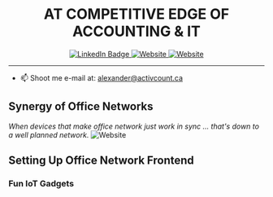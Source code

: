 <h1 align="center">AT COMPETITIVE EDGE OF ACCOUNTING & IT</h1>

<div id="badges" align="center">
  <a href="https://www.linkedin.com/in/alexandrebobkov/">
    <img src="https://img.shields.io/badge/LinkedIn-blue?style=for-the-badge&logo=linkedin&logoColor=white" alt="LinkedIn Badge"/>
  </a>
  <a href="https://activcount.ca">
    <img src="https://img.shields.io/badge/web-orange?style=for-the-badge&logo=googlechrome&logoColor=white" alt="Website"/>
  </a>
  <a href="https://coding.activcount.info/">
    <img src="https://img.shields.io/badge/Gitea-green?style=for-the-badge&logo=gitea&logoColor=white" alt="Website"/>
  </a>
</div>

---
- 📫 Shoot me e-mail at: alexander@activcount.ca
<h2>Synergy of Office Networks</h2>
<i>When devices that make office network just work in sync ... that's down to a well planned network.</i>
<img src="https://img.shields.io/badge/Gitea-green?style=for-the-badge&logo=gitea&logoColor=white" alt="Website"/>
<h2>Setting Up Office Network Frontend</h2>
<h3>Fun IoT Gadgets</h3>

<!-- ### Hi there 👋

<!--
**alexandrebobkov/alexandrebobkov** is a ✨ _special_ ✨ repository because its `README.md` (this file) appears on your GitHub profile.

Here are some ideas to get you started:

- 🔭 I’m currently working on ...
- 🌱 I’m currently learning ...
- 👯 I’m looking to collaborate on ...
- 🤔 I’m looking for help with ...
- 💬 Ask me about ...
- 📫 How to reach me: ...
- 😄 Pronouns: ...
- ⚡ Fun fact: ...
-->
